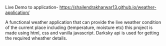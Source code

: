 Live Demo to application- https://shailendrakharwar13.github.io/weather-application/

A functional weather application that can provide the live weather condition of the current place including (temperature, moisture  etc)
this project is made using html, css and vanilla javascript. Darksky api is used for getting the required wheather details.
